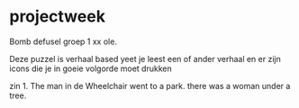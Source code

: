 # projectweek
Bomb defusel groep 1
xx ole.

Deze puzzel is verhaal based yeet je leest een of ander verhaal en er zijn icons die je in goeie volgorde moet drukken

zin 1.  The man in de Wheelchair went to a park. there was a woman under a tree.